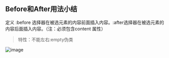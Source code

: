 ## Before和After用法小结

定义 :before 选择器在被选元素的内容前面插入内容。:after选择器在被选元素的内容后面插入内容。（注：必须包含content 属性）

> 特性：不能左右:empty伪类

![image](https://images2015.cnblogs.com/blog/408686/201609/408686-20160926151028610-1752859081.png)
